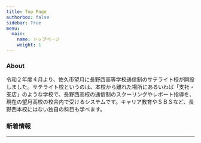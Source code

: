 ```yaml
---
title: Top Page
authorbox: false
sidebar: True
menu:
  main:
    name: トップページ
    weight: 1
---
```


### About

令和２年度４月より、佐久市望月に長野西高等学校通信制のサテライト校が開設しました。サテライト校というのは、本校から離れた場所にあるいわば「支社・支店」のような学校で、長野西高校の通信制のスクーリングやレポート指導を、現在の望月高校の校舎内で受けるシステムです。キャリア教育やＳＢＳなど、長野西本校にはない独自の科目も学べます。


### 新着情報

---